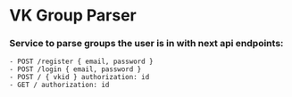 # VK Group Parser
### Service to parse groups the user is in with next api endpoints:
    - POST /register { email, password }
    - POST /login { email, password }
    - POST / { vkid } authorization: id
    - GET / authorization: id
